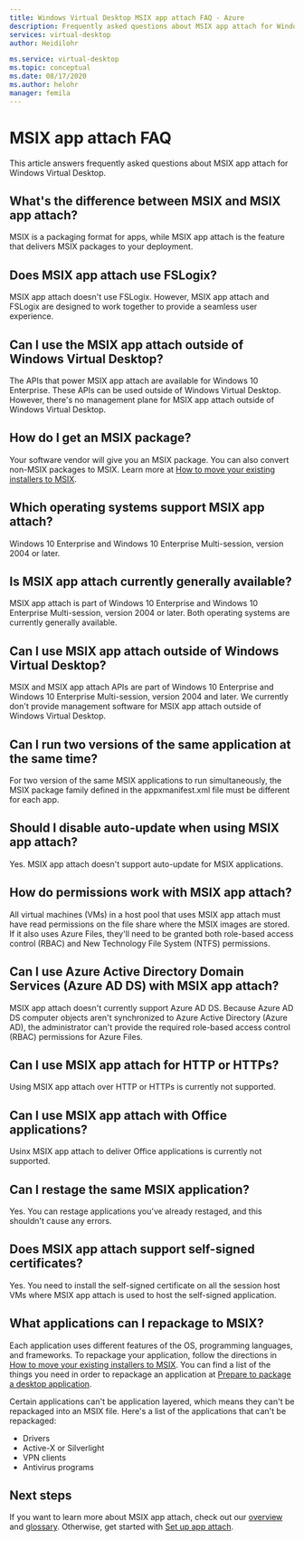 ```yaml
---
title: Windows Virtual Desktop MSIX app attach FAQ - Azure
description: Frequently asked questions about MSIX app attach for Windows Virtual Desktop.
services: virtual-desktop
author: Heidilohr

ms.service: virtual-desktop
ms.topic: conceptual
ms.date: 08/17/2020
ms.author: helohr
manager: femila
---
```


# MSIX app attach FAQ

This article answers frequently asked questions about MSIX app attach for Windows Virtual Desktop.

## What's the difference between MSIX and MSIX app attach?

MSIX is a packaging format for apps, while MSIX app attach is the feature that delivers MSIX packages to your deployment.

## Does MSIX app attach use FSLogix?

MSIX app attach doesn't use FSLogix. However, MSIX app attach and FSLogix are designed to work together to provide a seamless user experience.

## Can I use the MSIX app attach outside of Windows Virtual Desktop?

The APIs that power MSIX app attach are available for Windows 10 Enterprise. These APIs can be used outside of Windows Virtual Desktop. However, there's no management plane for MSIX app attach outside of Windows Virtual Desktop.

## How do I get an MSIX package?

Your software vendor will give you an MSIX package. You can also convert non-MSIX packages to MSIX. Learn more at [How to move your existing installers to MSIX](/windows/msix/packaging-tool/create-an-msix-overview#how-to-move-your-existing-installers-to-msix).

## Which operating systems support MSIX app attach?

Windows 10 Enterprise and Windows 10 Enterprise Multi-session, version 2004 or later.

## Is MSIX app attach currently generally available?

MSIX app attach is part of Windows 10 Enterprise and Windows 10 Enterprise Multi-session, version 2004 or later. Both operating systems are currently generally available. 

## Can I use MSIX app attach outside of Windows Virtual Desktop?

MSIX and MSIX app attach APIs are part of Windows 10 Enterprise and Windows 10 Enterprise Multi-session, version 2004 and later. We currently don't provide management software for MSIX app attach outside of Windows Virtual Desktop.

## Can I run two versions of the same application at the same time?

For two version of the same MSIX applications to run simultaneously, the MSIX package family defined in the appxmanifest.xml file must be different for each app.

## Should I disable auto-update when using MSIX app attach?

Yes. MSIX app attach doesn't support auto-update for MSIX applications.

## How do permissions work with MSIX app attach?

All virtual machines (VMs) in a host pool that uses MSIX app attach must have read permissions on the file share where the MSIX images are stored. If it also uses Azure Files, they'll need to be granted both role-based access control (RBAC) and New Technology File System (NTFS) permissions.

## Can I use Azure Active Directory Domain Services (Azure AD DS) with MSIX app attach?

MSIX app attach doesn't currently support Azure AD DS. Because Azure AD DS computer objects aren't synchronized to Azure Active Directory (Azure AD), the administrator can't provide the required role-based access control (RBAC) permissions for Azure Files.

## Can I use MSIX app attach for HTTP or HTTPs?

Using MSIX app attach over HTTP or HTTPs is currently not supported.

## Can I use MSIX app attach with Office applications?

Usinx MSIX app attach to deliver Office applications is currently not supported.

## Can I restage the same MSIX application?

Yes. You can restage applications you've already restaged, and this shouldn't cause any errors.

## Does MSIX app attach support self-signed certificates?

Yes. You need to install the self-signed certificate on all the session host VMs where MSIX app attach is used to host the self-signed application.

## What applications can I repackage to MSIX?

Each application uses different features of the OS, programming languages, and frameworks. To repackage your application, follow the directions in [How to move your existing installers to MSIX](/windows/msix/packaging-tool/create-an-msix-overview#how-to-move-your-existing-installers-to-msix). You can find a list of the things you need in order to repackage an application at [Prepare to package a desktop application](/windows/msix/desktop/desktop-to-uwp-prepare). 

Certain applications can't be application layered, which means they can't be repackaged into an MSIX file. Here's a list of the applications that can't be repackaged:

- Drivers 
- Active-X or Silverlight
- VPN clients
- Antivirus programs

## Next steps

If you want to learn more about MSIX app attach, check out our [overview](what-is-app-attach.md) and [glossary](app-attach-glossary.md). Otherwise, get started with [Set up app attach](app-attach.md).
